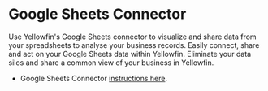 Google Sheets Connector
=========================

Use Yellowfin's Google Sheets connector to visualize and share data from your spreadsheets to analyse your business records. Easily connect, share and act on your Google Sheets data within Yellowfin. Eliminate your data silos and share a common view of your business in Yellowfin.    

- Google Sheets Connector [instructions here](https://wiki.yellowfinbi.com/display/yfcurrent/Google+Sheets+Connector).